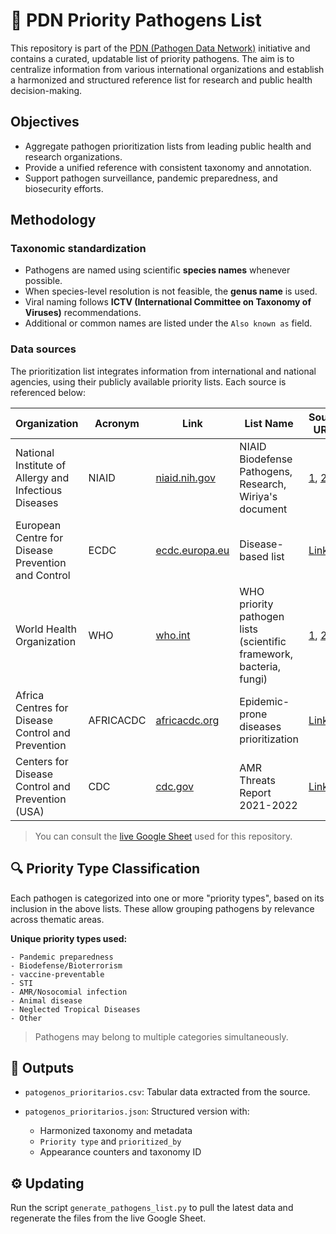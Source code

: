 # 🦠 PDN Priority Pathogens List

This repository is part of the [PDN (Pathogen Data Network)]([https://...](https://pathogendatanetwork.org/)) initiative and contains a curated, updatable list of priority pathogens. The aim is to centralize information from various international organizations and establish a harmonized and structured reference list for research and public health decision-making.

## Objectives

* Aggregate pathogen prioritization lists from leading public health and research organizations.
* Provide a unified reference with consistent taxonomy and annotation.
* Support pathogen surveillance, pandemic preparedness, and biosecurity efforts.

## Methodology

### Taxonomic standardization

* Pathogens are named using scientific **species names** whenever possible.
* When species-level resolution is not feasible, the **genus name** is used.
* Viral naming follows **ICTV (International Committee on Taxonomy of Viruses)** recommendations.
* Additional or common names are listed under the `Also known as` field.

### Data sources

The prioritization list integrates information from international and national agencies, using their publicly available priority lists. Each source is referenced below:

| Organization                                          | Acronym   | Link                                            | List Name                                                           | Source URLs                                                                                                                                                                                                                                                          |
| ----------------------------------------------------- | --------- | ----------------------------------------------- | ------------------------------------------------------------------- | -------------------------------------------------------------------------------------------------------------------------------------------------------------------------------------------------------------------------------------------------------------------- |
| National Institute of Allergy and Infectious Diseases | NIAID     | [niaid.nih.gov](https://www.niaid.nih.gov/)     | NIAID Biodefense Pathogens, Research, Wiriya's document             | [1](https://www.niaid.nih.gov/research/niaid-biodefense-pathogens), [2](https://www.niaid.nih.gov/research-areas), [3](https://docs.google.com/document/d/1RY7u4TiTzBV_1T7Rthpn2gdU5pBwPnOc/edit)                                                                    |
| European Centre for Disease Prevention and Control    | ECDC      | [ecdc.europa.eu](https://www.ecdc.europa.eu/en) | Disease-based list                                                  | [Link](https://www.ecdc.europa.eu/en/all-topics)                                                                                                                                                                                                                     |
| World Health Organization                             | WHO       | [who.int](https://www.who.int/)                 | WHO priority pathogen lists (scientific framework, bacteria, fungi) | [1](https://www.who.int/publications/m/item/pathogens-prioritization-a-scientific-framework-for-epidemic-and-pandemic-research-preparedness), [2](https://www.who.int/publications/i/item/9789240093461), [3](https://www.who.int/publications/i/item/9789240060241) |
| Africa Centres for Disease Control and Prevention     | AFRICACDC | [africacdc.org](https://africacdc.org/)         | Epidemic-prone diseases prioritization                              | [Link](https://africacdc.org/download/risk-ranking-and-prioritization-of-epidemic-prone-diseases/)                                                                                                                                                                   |
| Centers for Disease Control and Prevention (USA)      | CDC       | [cdc.gov](https://www.cdc.gov/)                 | AMR Threats Report 2021-2022                                        | [Link](https://www.cdc.gov/antimicrobial-resistance/media/pdfs/antimicrobial-resistance-threats-update-2022-508.pdf)                                                                                                                                                 |

> You can consult the [live Google Sheet](https://docs.google.com/spreadsheets/d/1nrG329whDaeVv8BpocWUuSc-lgv-TJVf6RIxW3Bd8jg/edit?usp=sharing) used for this repository.

## 🔍 Priority Type Classification

Each pathogen is categorized into one or more "priority types", based on its inclusion in the above lists. These allow grouping pathogens by relevance across thematic areas.

**Unique priority types used:**

```
- Pandemic preparedness
- Biodefense/Bioterrorism
- vaccine-preventable
- STI
- AMR/Nosocomial infection
- Animal disease
- Neglected Tropical Diseases
- Other
```

> Pathogens may belong to multiple categories simultaneously.

## 📂 Outputs

* `patogenos_prioritarios.csv`: Tabular data extracted from the source.
* `patogenos_prioritarios.json`: Structured version with:

  * Harmonized taxonomy and metadata
  * `Priority type` and `prioritized_by`
  * Appearance counters and taxonomy ID

## ⚙️ Updating

Run the script `generate_pathogens_list.py` to pull the latest data and regenerate the files from the live Google Sheet.

